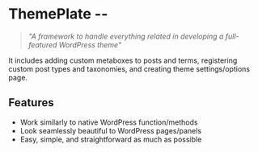 # ThemePlate --
> *"A framework to handle everything related in developing a full-featured WordPress theme"*

It includes adding custom metaboxes to posts and terms, registering custom post types and taxonomies, and creating theme settings/options page.

## Features
- Work similarly to native WordPress function/methods
- Look seamlessly beautiful to WordPress pages/panels
- Easy, simple, and straightforward as much as possible
